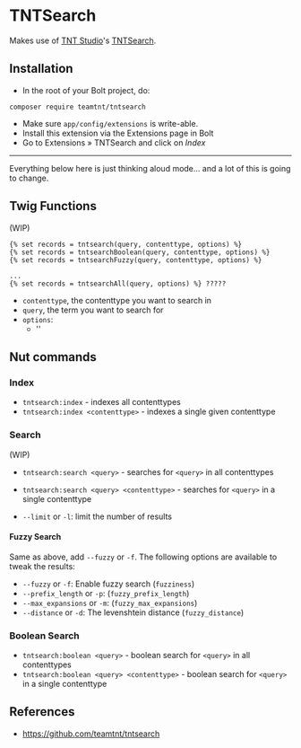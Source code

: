 # TNTSearch

Makes use of [TNT Studio](https://github.com/teamtnt)'s [TNTSearch](https://github.com/teamtnt/tntsearch).


## Installation

 * In the root of your Bolt project, do:
```
composer require teamtnt/tntsearch
```
 * Make sure `app/config/extensions` is write-able.
 * Install this extension via the Extensions page in Bolt
 * Go to Extensions » TNTSearch and click on *Index*



---
Everything below here is just thinking aloud mode... and a lot of this is going to change.

## Twig Functions

(WIP)

```
{% set records = tntsearch(query, contenttype, options) %}
{% set records = tntsearchBoolean(query, contenttype, options) %}
{% set records = tntsearchFuzzy(query, contenttype, options) %}

...
{% set records = tntsearchAll(query, options) %} ?????
```

- `contenttype`, the contenttype you want to search in
- `query`, the term you want to search for
- `options`:
    - ''

## Nut commands

### Index

- `tntsearch:index`                        - indexes all contenttypes
- `tntsearch:index <contenttype>`          - indexes a single given contenttype

### Search

(WIP)

- `tntsearch:search <query>`               - searches for `<query>` in all contenttypes
- `tntsearch:search <query> <contenttype>` - searches for `<query>` in a single contenttype

- `--limit` or `-l`: limit the number of results



#### Fuzzy Search

Same as above, add `--fuzzy` or `-f`. The following options are available to tweak the results:
  - `--fuzzy`          or `-f`: Enable fuzzy search (`fuzziness`)
  - `--prefix_length`  or `-p`: (`fuzzy_prefix_length`)
  - `--max_expansions` or `-m`: (`fuzzy_max_expansions`)
  - `--distance`       or `-d`: The levenshtein distance (`fuzzy_distance`)

### Boolean Search

- `tntsearch:boolean <query>`               - boolean search for `<query>` in all contenttypes
- `tntsearch:boolean <query> <contenttype>` - boolean search for `<query>` in a single contenttype

## References

- https://github.com/teamtnt/tntsearch
